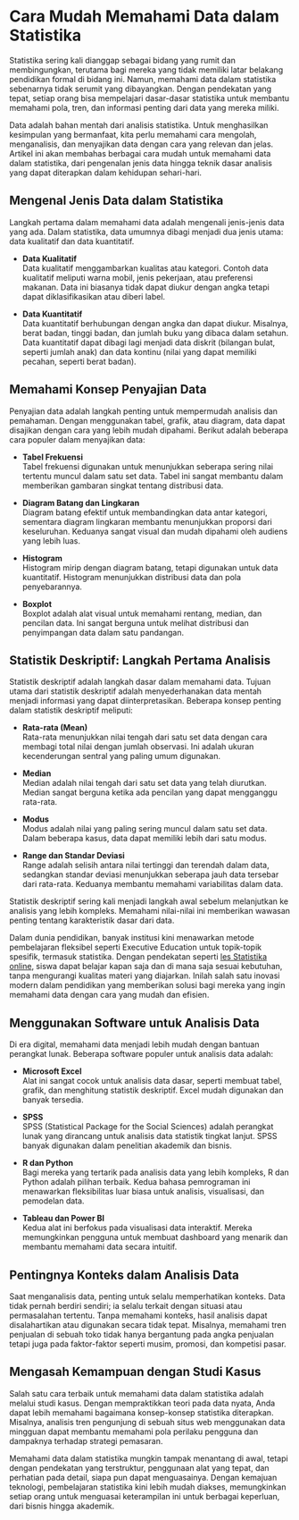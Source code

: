 # Cara Mudah Memahami Data dalam Statistika

Statistika sering kali dianggap sebagai bidang yang rumit dan membingungkan, terutama bagi mereka yang tidak memiliki latar belakang pendidikan formal di bidang ini. Namun, memahami data dalam statistika sebenarnya tidak serumit yang dibayangkan. Dengan pendekatan yang tepat, setiap orang bisa mempelajari dasar-dasar statistika untuk membantu memahami pola, tren, dan informasi penting dari data yang mereka miliki.

Data adalah bahan mentah dari analisis statistika. Untuk menghasilkan kesimpulan yang bermanfaat, kita perlu memahami cara mengolah, menganalisis, dan menyajikan data dengan cara yang relevan dan jelas. Artikel ini akan membahas berbagai cara mudah untuk memahami data dalam statistika, dari pengenalan jenis data hingga teknik dasar analisis yang dapat diterapkan dalam kehidupan sehari-hari.

## Mengenal Jenis Data dalam Statistika

Langkah pertama dalam memahami data adalah mengenali jenis-jenis data yang ada. Dalam statistika, data umumnya dibagi menjadi dua jenis utama: data kualitatif dan data kuantitatif.

- **Data Kualitatif**  
  Data kualitatif menggambarkan kualitas atau kategori. Contoh data kualitatif meliputi warna mobil, jenis pekerjaan, atau preferensi makanan. Data ini biasanya tidak dapat diukur dengan angka tetapi dapat diklasifikasikan atau diberi label.

- **Data Kuantitatif**  
  Data kuantitatif berhubungan dengan angka dan dapat diukur. Misalnya, berat badan, tinggi badan, dan jumlah buku yang dibaca dalam setahun. Data kuantitatif dapat dibagi lagi menjadi data diskrit (bilangan bulat, seperti jumlah anak) dan data kontinu (nilai yang dapat memiliki pecahan, seperti berat badan).

## Memahami Konsep Penyajian Data

Penyajian data adalah langkah penting untuk mempermudah analisis dan pemahaman. Dengan menggunakan tabel, grafik, atau diagram, data dapat disajikan dengan cara yang lebih mudah dipahami. Berikut adalah beberapa cara populer dalam menyajikan data:

- **Tabel Frekuensi**  
  Tabel frekuensi digunakan untuk menunjukkan seberapa sering nilai tertentu muncul dalam satu set data. Tabel ini sangat membantu dalam memberikan gambaran singkat tentang distribusi data.

- **Diagram Batang dan Lingkaran**  
  Diagram batang efektif untuk membandingkan data antar kategori, sementara diagram lingkaran membantu menunjukkan proporsi dari keseluruhan. Keduanya sangat visual dan mudah dipahami oleh audiens yang lebih luas.

- **Histogram**  
  Histogram mirip dengan diagram batang, tetapi digunakan untuk data kuantitatif. Histogram menunjukkan distribusi data dan pola penyebarannya.

- **Boxplot**  
  Boxplot adalah alat visual untuk memahami rentang, median, dan pencilan data. Ini sangat berguna untuk melihat distribusi dan penyimpangan data dalam satu pandangan.

## Statistik Deskriptif: Langkah Pertama Analisis

Statistik deskriptif adalah langkah dasar dalam memahami data. Tujuan utama dari statistik deskriptif adalah menyederhanakan data mentah menjadi informasi yang dapat diinterpretasikan. Beberapa konsep penting dalam statistik deskriptif meliputi:

- **Rata-rata (Mean)**  
  Rata-rata menunjukkan nilai tengah dari satu set data dengan cara membagi total nilai dengan jumlah observasi. Ini adalah ukuran kecenderungan sentral yang paling umum digunakan.

- **Median**  
  Median adalah nilai tengah dari satu set data yang telah diurutkan. Median sangat berguna ketika ada pencilan yang dapat mengganggu rata-rata.

- **Modus**  
  Modus adalah nilai yang paling sering muncul dalam satu set data. Dalam beberapa kasus, data dapat memiliki lebih dari satu modus.

- **Range dan Standar Deviasi**  
  Range adalah selisih antara nilai tertinggi dan terendah dalam data, sedangkan standar deviasi menunjukkan seberapa jauh data tersebar dari rata-rata. Keduanya membantu memahami variabilitas dalam data.

Statistik deskriptif sering kali menjadi langkah awal sebelum melanjutkan ke analisis yang lebih kompleks. Memahami nilai-nilai ini memberikan wawasan penting tentang karakteristik dasar dari data.

Dalam dunia pendidikan, banyak institusi kini menawarkan metode pembelajaran fleksibel seperti Executive Education untuk topik-topik spesifik, termasuk statistika. Dengan pendekatan seperti [les Statistika online](https://executive-education.id/les-privat/statistika/online/), siswa dapat belajar kapan saja dan di mana saja sesuai kebutuhan, tanpa mengurangi kualitas materi yang diajarkan. Inilah salah satu inovasi modern dalam pendidikan yang memberikan solusi bagi mereka yang ingin memahami data dengan cara yang mudah dan efisien.

## Menggunakan Software untuk Analisis Data

Di era digital, memahami data menjadi lebih mudah dengan bantuan perangkat lunak. Beberapa software populer untuk analisis data adalah:

- **Microsoft Excel**  
  Alat ini sangat cocok untuk analisis data dasar, seperti membuat tabel, grafik, dan menghitung statistik deskriptif. Excel mudah digunakan dan banyak tersedia.

- **SPSS**  
  SPSS (Statistical Package for the Social Sciences) adalah perangkat lunak yang dirancang untuk analisis data statistik tingkat lanjut. SPSS banyak digunakan dalam penelitian akademik dan bisnis.

- **R dan Python**  
  Bagi mereka yang tertarik pada analisis data yang lebih kompleks, R dan Python adalah pilihan terbaik. Kedua bahasa pemrograman ini menawarkan fleksibilitas luar biasa untuk analisis, visualisasi, dan pemodelan data.

- **Tableau dan Power BI**  
  Kedua alat ini berfokus pada visualisasi data interaktif. Mereka memungkinkan pengguna untuk membuat dashboard yang menarik dan membantu memahami data secara intuitif.

## Pentingnya Konteks dalam Analisis Data

Saat menganalisis data, penting untuk selalu memperhatikan konteks. Data tidak pernah berdiri sendiri; ia selalu terkait dengan situasi atau permasalahan tertentu. Tanpa memahami konteks, hasil analisis dapat disalahartikan atau digunakan secara tidak tepat. Misalnya, memahami tren penjualan di sebuah toko tidak hanya bergantung pada angka penjualan tetapi juga pada faktor-faktor seperti musim, promosi, dan kompetisi pasar.

## Mengasah Kemampuan dengan Studi Kasus

Salah satu cara terbaik untuk memahami data dalam statistika adalah melalui studi kasus. Dengan mempraktikkan teori pada data nyata, Anda dapat lebih memahami bagaimana konsep-konsep statistika diterapkan. Misalnya, analisis tren pengunjung di sebuah situs web menggunakan data mingguan dapat membantu memahami pola perilaku pengguna dan dampaknya terhadap strategi pemasaran.

Memahami data dalam statistika mungkin tampak menantang di awal, tetapi dengan pendekatan yang terstruktur, penggunaan alat yang tepat, dan perhatian pada detail, siapa pun dapat menguasainya. Dengan kemajuan teknologi, pembelajaran statistika kini lebih mudah diakses, memungkinkan setiap orang untuk menguasai keterampilan ini untuk berbagai keperluan, dari bisnis hingga akademik.
